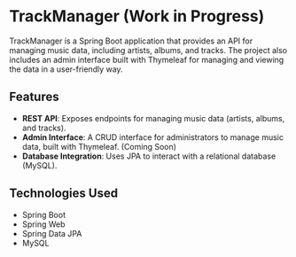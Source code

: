 # TrackManager (Work in Progress)

TrackManager is a Spring Boot application that provides an API for managing music data, including artists, albums, and tracks. The project also includes an admin interface built with Thymeleaf for managing and viewing the data in a user-friendly way.

## Features

- **REST API**: Exposes endpoints for managing music data (artists, albums, and tracks).
- **Admin Interface**: A CRUD interface for administrators to manage music data, built with Thymeleaf. (Coming Soon)
- **Database Integration**: Uses JPA to interact with a relational database (MySQL).

## Technologies Used

- Spring Boot
- Spring Web
- Spring Data JPA
- MySQL
   

